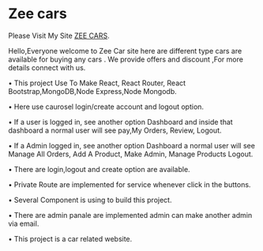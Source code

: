 # Zee cars

Please Visit My Site [ZEE CARS](https://unruffled-hugle-e0d9f0.netlify.app).

Hello,Everyone welcome to Zee Car site here are different type cars are available for buying any cars . We provide offers and discount ,For more details connect with us.

•	This project Use To Make React, React Router, React Bootstrap,MongoDB,Node Express,Node Mongodb.

•	Here use caurosel login/create account and logout option.

•	If a user is logged in, see another option Dashboard and inside that dashboard a normal user will see pay,My Orders, Review, Logout.

•	If a Admin logged in, see another option Dashboard a normal user will see Manage All Orders, Add A Product, Make Admin, Manage Products Logout.

•	There are login,logout and create option are available.

•	Private Route are implemented for service whenever click in the buttons.

•	Several Component is using to build this project.

•	There are admin panale are implemented admin can make another admin via email.

•	This project is a car related website.